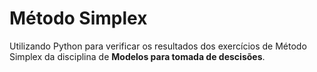 # Método Simplex

Utilizando Python para verificar os resultados dos exercícios de Método Simplex da disciplina de **Modelos para tomada de descisões**.
